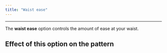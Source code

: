 ```yaml
---
title: "Waist ease"
---
```


---

The **waist ease** option controls the amount of ease at your waist.

## Effect of this option on the pattern
